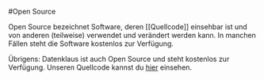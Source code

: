 #Open Source

Open Source bezeichnet Software, deren [[Quellcode]] einsehbar ist und von anderen (teilweise) verwendet und verändert werden kann. In manchen Fällen steht die Software kostenlos zur Verfügung. 

Übrigens: Datenklaus ist auch Open Source und steht kostenlos zur Verfügung. Unseren Quellcode kannst du [hier](https://github.com/datenklaus-app) einsehen. 


